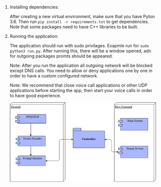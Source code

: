 1. Installing dependencies:

    After creating a new virtual environment, make sure that you have Pyton 3.6. Then run
    `pip install -r requirements.txt` to get dependencies. Note that some packages need to 
    have C++ libraries to be built.

2. Running the application:

    The application should run with sudo privilages. Exapmle run for `sudo python3 run.py`. After
    running this, there will be a window opened, adn for outgoing packages promts should be appeared.

    Note: After you run the application all outgoing network will be blocked except DNS calls. You need to allow or deny applications one by one in order to have a custom configured network.

    Note: We recommend that close voice call applications or other UDP applications before starting the app, then start your voice calls in order to have good experience.
    
    ![GitHub Logo](/addtional/project_structure.png)
